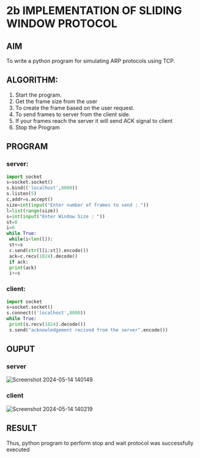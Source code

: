 # 2b IMPLEMENTATION OF SLIDING WINDOW PROTOCOL
## AIM
To write a python program for simulating ARP protocols using TCP.
## ALGORITHM:
1. Start the program.
2. Get the frame size from the user
3. To create the frame based on the user request.
4. To send frames to server from the client side.
5. If your frames reach the server it will send ACK signal to client
6. Stop the Program
## PROGRAM
### server:
```python
import socket
s=socket.socket()
s.bind(('localhost',8000))
s.listen(5)
c,addr=s.accept()
size=int(input("Enter number of frames to send : "))
l=list(range(size))
s=int(input("Enter Window Size : "))
st=0
i=0
while True:
 while(i<len(l)):
 st+=s
 c.send(str(l[i:st]).encode())
 ack=c.recv(1024).decode()
 if ack:
 print(ack)
 i+=s
```
### client:
```python
import socket
s=socket.socket()
s.connect(('localhost',8000))
while True: 
 print(s.recv(1024).decode())
 s.send("acknowledgement recived from the server".encode())
```
## OUPUT
### server
![Screenshot 2024-05-14 140149](https://github.com/lokeshrahulv/2b_SLIDING_WINDOW_PROTOCOL/assets/118423842/3bc4f405-fe6c-42b6-b01b-edd4fb1aa0e1)

### client
![Screenshot 2024-05-14 140219](https://github.com/lokeshrahulv/2b_SLIDING_WINDOW_PROTOCOL/assets/118423842/98a86ebf-a6ce-4aa3-a615-b9121cfbb376)

## RESULT
Thus, python program to perform stop and wait protocol was successfully executed
